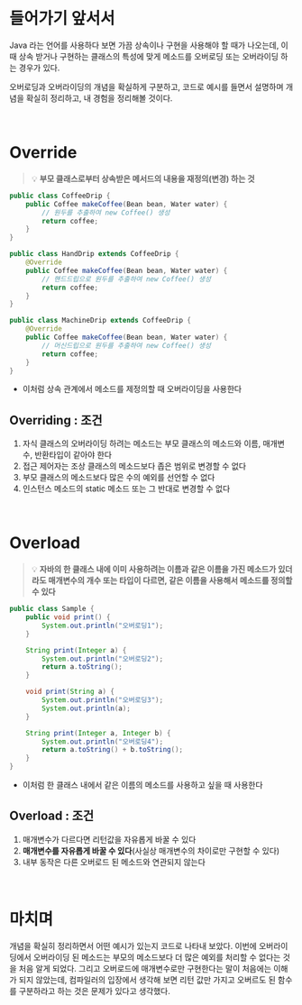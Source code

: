# 들어가기 앞서서

Java 라는 언어를 사용하다 보면 가끔 상속이나 구현을 사용해야 할 때가 나오는데, 이때 상속 받거나 구현하는 클래스의 특성에 맞게 메소드를 오버로딩 또는 오버라이딩 하는 경우가 있다.

오버로딩과 오버라이딩의 개념을 확실하게 구분하고, 코드로 예시를 들면서 설명하며 개념을 확실히 정리하고, 내 경험을 정리해볼 것이다.

<br>

# Override

> 💡 **부모 클래스로부터 상속받은 메서드의 내용을 재정의(변경) 하는 것**

```java
public class CoffeeDrip {
    public Coffee makeCoffee(Bean bean, Water water) {
        // 원두를 추출하여 new Coffee() 생성
        return coffee;
    }
}

public class HandDrip extends CoffeeDrip {
    @Override
    public Coffee makeCoffee(Bean bean, Water water) {
        // 핸드드립으로 원두를 추출하여 new Coffee() 생성
        return coffee;
    }
}

public class MachineDrip extends CoffeeDrip {
    @Override
    public Coffee makeCoffee(Bean bean, Water water) {
        // 머신드립으로 원두를 추출하여 new Coffee() 생성
        return coffee;
    }
}
```

* 이처럼 상속 관계에서 메소드를 제정의할 때 오버라이딩을 사용한다

## Overriding : 조건

1. 자식 클래스의 오버라이딩 하려는 메소드는 부모 클래스의 메소드와 이름, 매개변수, 반환타입이 같아야 한다
2. 접근 제어자는 조상 클래스의 메소드보다 좁은 범위로 변경할 수 없다
3. 부모 클래스의 메소드보다 많은 수의 예외를 선언할 수 없다
4. 인스턴스 메소드의 static 메소드 또는 그 반대로 변경할 수 없다

<br>

# Overload

> 💡 **자바의 한 클래스 내에 이미 사용하려는 이름과 같은 이름을 가진 메소드가 있더라도 매개변수의 개수 또는 타입이 다르면, 같은 이름을 사용해서 메소드를 정의할 수 있다**

```java
public class Sample {
    public void print() {
        System.out.println("오버로딩1");
    }

    String print(Integer a) {
        System.out.println("오버로딩2");
        return a.toString();
    }

    void print(String a) {
        System.out.println("오버로딩3");
        System.out.println(a);
    }

    String print(Integer a, Integer b) {
        System.out.println("오버로딩4");
        return a.toString() + b.toString();
    }
}
```
* 이처럼 한 클래스 내에서 같은 이름의 메소드를 사용하고 싶을 때 사용한다

## Overload : 조건
1. 매개변수가 다르다면 리턴값을 자유롭게 바꿀 수 있다
2. **매개변수를 자유롭게 바꿀 수 있다**(사실상 매개변수의 차이로만 구현할 수 있다)
3. 내부 동작은 다른 오버로드 된 메소드와 연관되지 않는다

<br>

# 마치며
개념을 확실히 정리하면서 어떤 예시가 있는지 코드로 나타내 보았다. 이번에 오버라이딩에서 오버라이딩 된 메소드는 부모의 메소드보다 더 많은 예외를 처리할 수 없다는 것을 처음 알게 되었다.
그리고 오버로드에 매개변수로만 구현한다는 말이 처음에는 이해가 되지 않았는데, 컴파일러의 입장에서 생각해 보면 리턴 값만 가지고 오버르도 된 함수를 구분하라고 하는 것은 문제가 있다고 생각했다.





